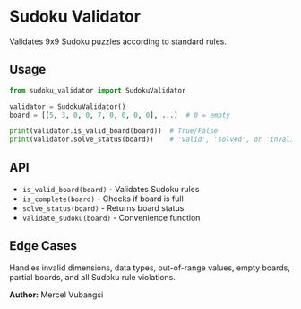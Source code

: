 # Sudoku Validator

Validates 9x9 Sudoku puzzles according to standard rules.

## Usage

```python
from sudoku_validator import SudokuValidator

validator = SudokuValidator()
board = [[5, 3, 0, 0, 7, 0, 0, 0, 0], ...]  # 0 = empty

print(validator.is_valid_board(board))  # True/False
print(validator.solve_status(board))    # 'valid', 'solved', or 'invalid'
```

## API

- `is_valid_board(board)` - Validates Sudoku rules
- `is_complete(board)` - Checks if board is full
- `solve_status(board)` - Returns board status
- `validate_sudoku(board)` - Convenience function

## Edge Cases

Handles invalid dimensions, data types, out-of-range values, empty boards, partial boards, and all Sudoku rule violations.

**Author:** Mercel Vubangsi
